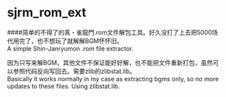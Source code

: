 # sjrm_rom_ext
####简单的不得了的真・雀龍門.rom文件解包工具。好久没打了上去把5000场代用完了，也不想玩了就解解BGM怀怀旧。<br>A simple Shin-Janryumon .rom file extractor.

因为只写来解BGM，其他文件不保证能好好解，也不能把文件重新打包，虽然可以参照代码反向写回去。需要zlib的zlibstat.lib。<br>Basically it works normally in my case as extracting bgms only, so no more updates to these files. Using zlibstat.lib.
